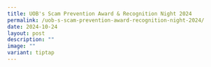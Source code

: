 ```yaml
---
title: UOB's Scam Prevention Award & Recognition Night 2024
permalink: /uob-s-scam-prevention-award-recognition-night-2024/
date: 2024-10-24
layout: post
description: ""
image: ""
variant: tiptap
---
```

